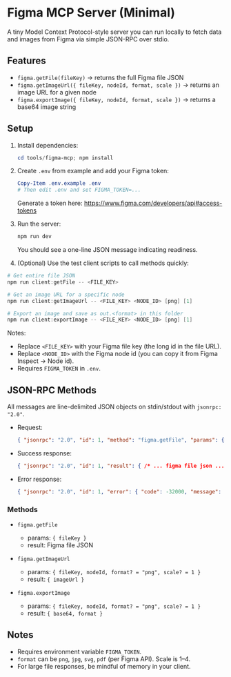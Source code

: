 # Figma MCP Server (Minimal)

A tiny Model Context Protocol-style server you can run locally to fetch data and images from Figma via simple JSON-RPC over stdio.

## Features
- `figma.getFile(fileKey)` → returns the full Figma file JSON
- `figma.getImageUrl({ fileKey, nodeId, format, scale })` → returns an image URL for a given node
- `figma.exportImage({ fileKey, nodeId, format, scale })` → returns a base64 image string

## Setup

1. Install dependencies:

   ```powershell
   cd tools/figma-mcp; npm install
   ```

2. Create `.env` from example and add your Figma token:

   ```powershell
   Copy-Item .env.example .env
   # Then edit .env and set FIGMA_TOKEN=...
   ```

   Generate a token here: https://www.figma.com/developers/api#access-tokens

3. Run the server:

   ```powershell
   npm run dev
   ```

   You should see a one-line JSON message indicating readiness.

4. (Optional) Use the test client scripts to call methods quickly:

  ```powershell
  # Get entire file JSON
  npm run client:getFile -- <FILE_KEY>

  # Get an image URL for a specific node
  npm run client:getImageUrl -- <FILE_KEY> <NODE_ID> [png] [1]

  # Export an image and save as out.<format> in this folder
  npm run client:exportImage -- <FILE_KEY> <NODE_ID> [png] [1]
  ```

  Notes:
  - Replace `<FILE_KEY>` with your Figma file key (the long id in the file URL).
  - Replace `<NODE_ID>` with the Figma node id (you can copy it from Figma Inspect → Node id).
  - Requires `FIGMA_TOKEN` in `.env`.

## JSON-RPC Methods

All messages are line-delimited JSON objects on stdin/stdout with `jsonrpc: "2.0"`.

- Request:
  ```json
  { "jsonrpc": "2.0", "id": 1, "method": "figma.getFile", "params": { "fileKey": "<FILE_KEY>" } }
  ```

- Success response:
  ```json
  { "jsonrpc": "2.0", "id": 1, "result": { /* ... figma file json ... */ } }
  ```

- Error response:
  ```json
  { "jsonrpc": "2.0", "id": 1, "error": { "code": -32000, "message": "..." } }
  ```

### Methods
- `figma.getFile`
  - params: `{ fileKey }`
  - result: Figma file JSON

- `figma.getImageUrl`
  - params: `{ fileKey, nodeId, format? = "png", scale? = 1 }`
  - result: `{ imageUrl }`

- `figma.exportImage`
  - params: `{ fileKey, nodeId, format? = "png", scale? = 1 }`
  - result: `{ base64, format }`

## Notes
- Requires environment variable `FIGMA_TOKEN`.
- `format` can be `png`, `jpg`, `svg`, `pdf` (per Figma API). Scale is 1–4.
- For large file responses, be mindful of memory in your client.
